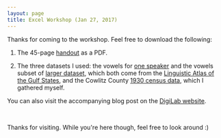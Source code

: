 ```yaml
---
layout: page
title: Excel Workshop (Jan 27, 2017)
---
```


Thanks for coming to the workshop. Feel free to download the following: 

1) The 45-page <a href="/downloads/170127-ExcelWorkshop.pdf" title="download Excel handout">handout</a> as a PDF.

2) The three datasets I used: the vowels for 
<a href="http://digi.uga.edu/wp-content/uploads/sites/9/2017/01/vowels_oneSpeaker.xlsx" title="vowels dataset" class="within">one speaker</a> and the vowels subset of <a href="http://digi.uga.edu/wp-content/uploads/sites/9/2017/01/vowels_1.xlsx" title="vowels dataset">larger dataset</a>, which both come from the <a href="http://www.lap.uga.edu" title="Linguistic Atlas Project" class="dot">Linguistic Atlas of the Gulf States</a>, and the Cowlitz County <a href="http://digi.uga.edu/wp-content/uploads/sites/9/2017/01/cowlitzData.xlsx" title="Cowlitz County census dataset">1930 census data</a>, which I gathered myself.

You can also visit the accompanying blog post on the <a href="https://digi.uga.edu/news/be-a-data-magician/" title="DigiLab blog post" class="dot">DigiLab website</a>.

<br/>

Thanks for visiting. While you're here though, feel free to look around :)